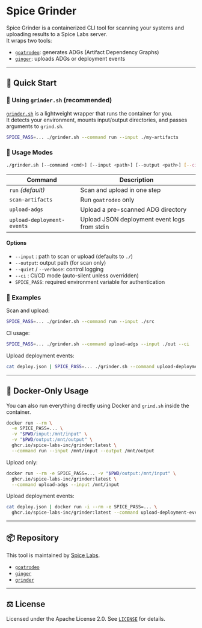 # Spice Grinder

Spice Grinder is a containerized CLI tool for scanning your systems and uploading results to a Spice Labs server.  
It wraps two tools:
- [`goatrodeo`](https://github.com/spice-labs-inc/goatrodeo): generates ADGs (Artifact Dependency Graphs)
- [`ginger`](https://github.com/spice-labs-inc/ginger): uploads ADGs or deployment events

---

## 🚀 Quick Start

### 🔹 Using `grinder.sh` (recommended)

[`grinder.sh`](grinder.sh) is a lightweight wrapper that runs the container for you.  
It detects your environment, mounts input/output directories, and passes arguments to `grind.sh`.

```bash
SPICE_PASS=... ./grinder.sh --command run --input ./my-artifacts
```

### 🔹 Usage Modes

```bash
./grinder.sh [--command <cmd>] [--input <path>] [--output <path>] [--ci] [--quiet|--verbose]
```

| Command                      | Description                                     |
|------------------------------|-------------------------------------------------|
| `run` *(default)*            | Scan and upload in one step                     |
| `scan-artifacts`             | Run `goatrodeo` only                            |
| `upload-adgs`                | Upload a pre-scanned ADG directory              |
| `upload-deployment-events`   | Upload JSON deployment event logs from stdin   |

#### Options

- `--input` : path to scan or upload (defaults to `./`)
- `--output`: output path (for scan only)
- `--quiet` / `--verbose`: control logging
- `--ci`    : CI/CD mode (auto-silent unless overridden)
- `SPICE_PASS`: required environment variable for authentication

### 🔹 Examples

Scan and upload:
```bash
SPICE_PASS=... ./grinder.sh --command run --input ./src
```

CI usage:
```bash
SPICE_PASS=... ./grinder.sh --command upload-adgs --input ./out --ci
```

Upload deployment events:
```bash
cat deploy.json | SPICE_PASS=... ./grinder.sh --command upload-deployment-events
```

---

## 🐳 Docker-Only Usage

You can also run everything directly using Docker and `grind.sh` inside the container.

```bash
docker run --rm \
  -e SPICE_PASS=... \
  -v "$PWD/input:/mnt/input" \
  -v "$PWD/output:/mnt/output" \
  ghcr.io/spice-labs-inc/grinder:latest \
  --command run --input /mnt/input --output /mnt/output
```

Upload only:
```bash
docker run --rm -e SPICE_PASS=... -v "$PWD/output:/mnt/input" \
  ghcr.io/spice-labs-inc/grinder:latest \
  --command upload-adgs --input /mnt/input
```

Upload deployment events:
```bash
cat deploy.json | docker run -i --rm -e SPICE_PASS=... \
  ghcr.io/spice-labs-inc/grinder:latest --command upload-deployment-events
```

---

## 📦 Repository

This tool is maintained by [Spice Labs](https://github.com/spice-labs-inc).

- [`goatrodeo`](https://github.com/spice-labs-inc/goatrodeo)
- [`ginger`](https://github.com/spice-labs-inc/ginger)
- [`grinder`](https://github.com/spice-labs-inc/grinder)

---

## ⚖️ License

Licensed under the Apache License 2.0. See [`LICENSE`](LICENSE) for details.